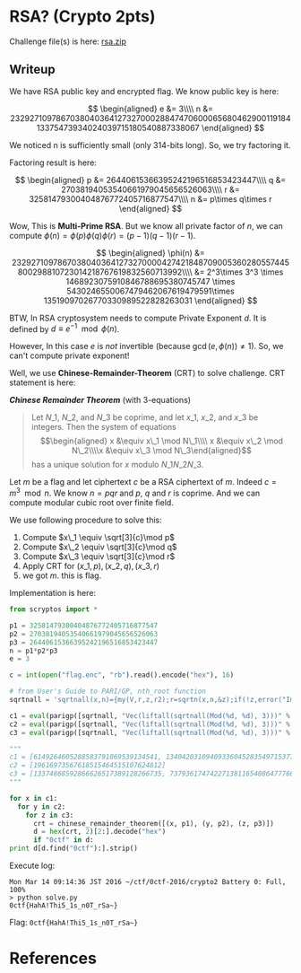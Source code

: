 RSA? (Crypto 2pts)
===================================

Challenge file(s) is here: [rsa.zip](rsa.zip)

## Writeup
We have RSA public key and encrypted flag. We know public key is here:

$$
\begin{aligned}
e &= 3\\\\
n &= 23292710978670380403641273270002884747060006568046290011918413375473934024039715180540887338067
\end{aligned}
$$

We noticed n is sufficiently small (only 314-bits long). So, we try factoring it.

Factoring result is here:

$$
\begin{aligned}
p &= 26440615366395242196516853423447\\\\
q &= 27038194053540661979045656526063\\\\
r &= 32581479300404876772405716877547\\\\
n &= p\times q\times r
\end{aligned}
$$

Wow, This is **Multi-Prime RSA**. But we know all private factor of $n$, we can compute $\phi(n) = \phi(p)\phi(q)\phi(r) = (p-1)(q-1)(r-1)$.

$$
\begin{aligned}
\phi(n) &= 23292710978670380403641273270000427421848709005360280557445800298810723014218767619832560713992\\\\
&= 2^3\times 3^3 \times 1468923075910846788695380745747 \times 5430246550067479462067619479591\times 13519097026770330989522828263031
\end{aligned}
$$

BTW, In RSA cryptosystem needs to compute Private Exponent $d$. It is defined by $d\equiv e^{-1}\mod \phi(n)$.

However, In this case $e$ is _not_ invertible (because $\gcd(e, \phi(n)) \ne 1$). So, we can't compute private exponent!

Well, we use **Chinese-Remainder-Theorem** (CRT) to solve challenge. CRT statement is here:

_**Chinese Remainder Theorem**_ (with 3-equations)
> Let $N\_1$, $N\_2$, and $N\_3$ be coprime, and let $x\_1$, $x\_2$, and $x\_3$ be integers. Then the system of equations
> $$\begin{aligned} x &\equiv x\_1 \mod N\_1\\\\ x &\equiv x\_2 \mod N\_2\\\\x &\equiv x\_3 \mod N\_3\end{aligned}$$
> has a unique solution for $x$ modulo $N\_1N\_2N\_3$.

Let $m$ be a flag and let ciphertext $c$ be a RSA ciphertext of $m$. Indeed $c = m^3\mod n$. We know $n = pqr$ and $p$, $q$ and $r$ is coprime. And we can compute modular cubic root over finite field. 

We use following procedure to solve this:

1. Compute $x\_1 \equiv \sqrt[3]{c}\mod p$
2. Compute $x\_2 \equiv \sqrt[3]{c}\mod q$
3. Compute $x\_3 \equiv \sqrt[3]{c}\mod r$
4. Apply CRT for $(x\_1, p), (x\_2, q), (x\_3, r)$
5. we got $m$. this is flag.

Implementation is here:

```python
from scryptos import *

p1 = 32581479300404876772405716877547
p2 = 27038194053540661979045656526063
p3 = 26440615366395242196516853423447
n = p1*p2*p3
e = 3

c = int(open("flag.enc", "rb").read().encode("hex"), 16)

# from User's Guide to PARI/GP, nth_root function
sqrtnall = 'sqrtnall(x,n)={my(V,r,z,r2);r=sqrtn(x,n,&z);if(!z,error("Impossible case in sqrtn"));if(type(x)=="t_INTMOD"||type(x)=="t_PADIC",r2 = r*z;n=1;while(r2!=r,r2*=z;n++));V=vector(n);V[1]=r;for(i=2,n,V[i]=V[i-1]*z);V}'

c1 = eval(parigp([sqrtnall, "Vec(liftall(sqrtnall(Mod(%d, %d), 3)))" % (c, p1)]))
c2 = eval(parigp([sqrtnall, "Vec(liftall(sqrtnall(Mod(%d, %d), 3)))" % (c, p2)]))
c3 = eval(parigp([sqrtnall, "Vec(liftall(sqrtnall(Mod(%d, %d), 3)))" % (c, p3)]))

"""
c1 = [6149264605288583791069539134541, 13404203109409336045283549715377, 13028011585706956936052628027629]
c2 = [19616973567618515464515107624812]
c3 = [13374868592866626517389128266735, 7379361747422713811654086477766, 5686385026105901867473638678946]
"""

for x in c1:
  for y in c2:
    for z in c3:
      crt = chinese_remainder_theorem([(x, p1), (y, p2), (z, p3)])
      d = hex(crt, 2)[2:].decode("hex")
      if "0ctf" in d:
print d[d.find("0ctf"):].strip()
```

Execute log:

```
Mon Mar 14 09:14:36 JST 2016 ~/ctf/0ctf-2016/crypto2 Battery 0: Full, 100%
> python solve.py 
0ctf{HahA!Thi5_1s_n0T_rSa~}
```

Flag: `0ctf{HahA!Thi5_1s_n0T_rSa~}`


# References